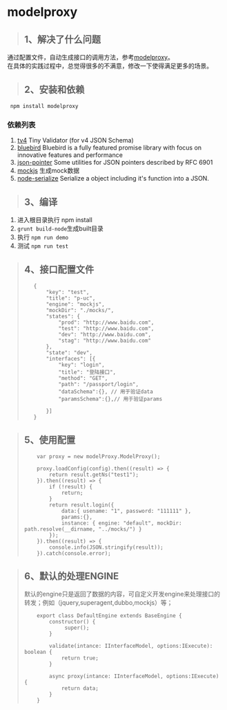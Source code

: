 # modelproxy

>## 1、解决了什么问题
 通过配置文件，自动生成接口的调用方法，参考[modelproxy](https://github.com/papertiger8848/modelproxy)。   
 在具体的实践过程中，总觉得很多的不满意，修改一下使得满足更多的场景。
 
>## 2、安装和依赖
```
 npm install modelproxy     
 ```
 ### 依赖列表
 1. [tv4](https://github.com/geraintluff/tv4) Tiny Validator (for v4 JSON Schema)
 2. [bluebird](https://github.com/petkaantonov/bluebird) Bluebird is a fully featured promise library with focus on innovative features and performance
 3. [json-pointer](https://github.com/manuelstofer/json-pointer) Some utilities for JSON pointers described by RFC 6901
 4. [mockjs](https://github.com/nuysoft/Mock/wiki/Getting-Started) 生成mock数据
 5. [node-serialize](https://github.com/luin/serialize) Serialize a object including it's function into a JSON.
 
>## 3、编译
 1. 进入根目录执行 npm install
 2. ```grunt build-node```生成built目录
 3. 执行 ```npm run demo```
 4. 测试 ```npm run test```

>## 4、接口配置文件
> ```
>    {
>        "key": "test",
>        "title": "p-uc",
>        "engine": "mockjs",
>        "mockDir": "./mocks/",
>        "states": {
>            "prod": "http://www.baidu.com",
>            "test": "http://www.baidu.com",
>            "dev": "http://www.baidu.com",
>            "stag": "http://www.baidu.com"
>        },
>        "state": "dev",
>        "interfaces": [{
>            "key": "login",
>            "title": "登陆接口",
>            "method": "GET",
>            "path": "/passport/login",
>            "dataSchema":{}, // 用于验证data
>            "paramsSchema":{},// 用于验证params
>            
>        }]
>    } 
> ```

>## 5、使用配置
> ```
>     var proxy = new modelProxy.ModelProxy();
> 
>     proxy.loadConfig(config).then((result) => {
>         return result.getNs("test1");
>     }).then((result) => {
>         if (!result) {
>             return;
>         }
>         return result.login({
>             data:{ usename: "1", password: "111111" }, 
>             params:{},
>             instance: { engine: "default", mockDir: path.resolve(__dirname, "../mocks/") }
>         });
>     }).then((result) => {
>         console.info(JSON.stringify(result));
>     }).catch(console.error);
> ```

>## 6、默认的处理ENGINE
> 默认的engine只是返回了数据的内容，可自定义开发engine来处理接口的转发；例如（jquery,superagent,dubbo,mockjs）等；     
> ```
>     export class DefaultEngine extends BaseEngine {
>         constructor() {
>              super();
>         }
> 
>         validate(intance: IInterfaceModel, options:IExecute): boolean {
>             return true;
>         }
> 
>         async proxy(intance: IInterfaceModel, options:IExecute) {
>             return data;
>         }
>     }
> ```
